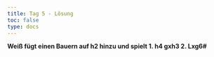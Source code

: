 ```yaml
---
title: Tag 5 - Lösung 
toc: false
type: docs
---
```


**Weiß fügt einen Bauern auf h2 hinzu und spielt 1. h4 gxh3 2. Lxg6#**


<!--
<br>
<br>
<iframe 
    style="width: 100%; height: 80vh;" 
    src="https://lichess.org/study/embed/PrONOirR/uXDi9DWU" 
    frameborder="0">
</iframe> 

-->